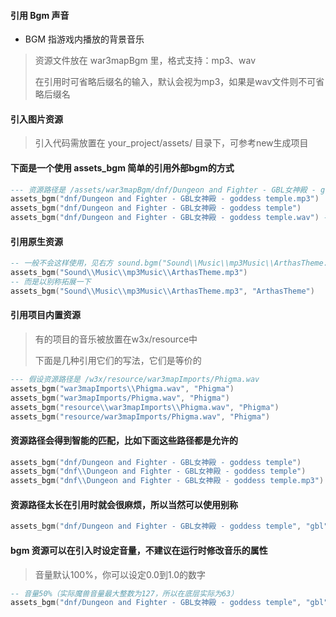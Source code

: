 #### 引用 Bgm 声音

* BGM 指游戏内播放的背景音乐

> 资源文件放在 war3mapBgm 里，格式支持：mp3、wav
>
> 在引用时可省略后缀名的输入，默认会视为mp3，如果是wav文件则不可省略后缀名

#### 引入图片资源

> 引入代码需放置在 your_project/assets/ 目录下，可参考new生成项目

#### 下面是一个使用 assets_bgm 简单的引用外部bgm的方式

```lua
--- 资源路径是 /assets/war3mapBgm/dnf/Dungeon and Fighter - GBL女神殿 - goddess temple.mp3
assets_bgm("dnf/Dungeon and Fighter - GBL女神殿 - goddess temple.mp3")
assets_bgm("dnf/Dungeon and Fighter - GBL女神殿 - goddess temple")
assets_bgm("dnf/Dungeon and Fighter - GBL女神殿 - goddess temple.wav") -- wav必须带后缀
```

#### 引用原生资源

```lua
-- 一般不会这样使用，见右方 sound.bgm("Sound\\Music\\mp3Music\\ArthasTheme.mp3")
assets_bgm("Sound\\Music\\mp3Music\\ArthasTheme.mp3")
-- 而是以别称拓展一下
assets_bgm("Sound\\Music\\mp3Music\\ArthasTheme.mp3", "ArthasTheme")
```

#### 引用项目内置资源

> 有的项目的音乐被放置在w3x/resource中
>
> 下面是几种引用它们的写法，它们是等价的

```lua
--- 假设资源路径是 /w3x/resource/war3mapImports/Phigma.wav
assets_bgm("war3mapImports\\Phigma.wav", "Phigma")
assets_bgm("war3mapImports/Phigma.wav", "Phigma")
assets_bgm("resource\\war3mapImports\\Phigma.wav", "Phigma")
assets_bgm("resource/war3mapImports/Phigma.wav", "Phigma")
```

#### 资源路径会得到智能的匹配，比如下面这些路径都是允许的

```lua
assets_bgm("dnf/Dungeon and Fighter - GBL女神殿 - goddess temple")
assets_bgm("dnf\\Dungeon and Fighter - GBL女神殿 - goddess temple")
assets_bgm("dnf\\Dungeon and Fighter - GBL女神殿 - goddess temple.mp3")
```

#### 资源路径太长在引用时就会很麻烦，所以当然可以使用别称

```lua
assets_bgm("dnf/Dungeon and Fighter - GBL女神殿 - goddess temple", "gbl")
```

#### bgm 资源可以在引入时设定音量，不建议在运行时修改音乐的属性

> 音量默认100%，你可以设定0.0到1.0的数字

```lua
-- 音量50%（实际魔兽音量最大整数为127，所以在底层实际为63）
assets_bgm("dnf/Dungeon and Fighter - GBL女神殿 - goddess temple", "gbl", 0.5)
```